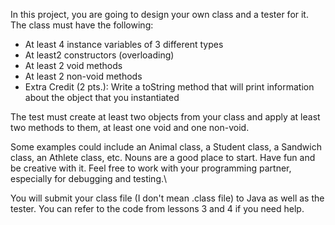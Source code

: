 In this project, you are going to design your own class and a tester for it. The class must have the following:

- At least 4 instance variables of 3 different types
- At least2 constructors (overloading)
- At least 2 void methods
- At least 2 non-void methods
- Extra Credit (2 pts.): Write a toString method that will print information about the object that you instantiated

The test must create at least two objects from your class and apply at least two methods to them, at least one void and one non-void.

Some examples could include an Animal class, a Student class, a Sandwich class, an Athlete class, etc. Nouns are a good place to start. 
Have fun and be creative with it. Feel free to work with your programming partner, especially for debugging and testing.\

You will submit your class file (I don't mean .class file) to Java as well as the tester. You can refer to the code from lessons 3 and 4 if you need help.
